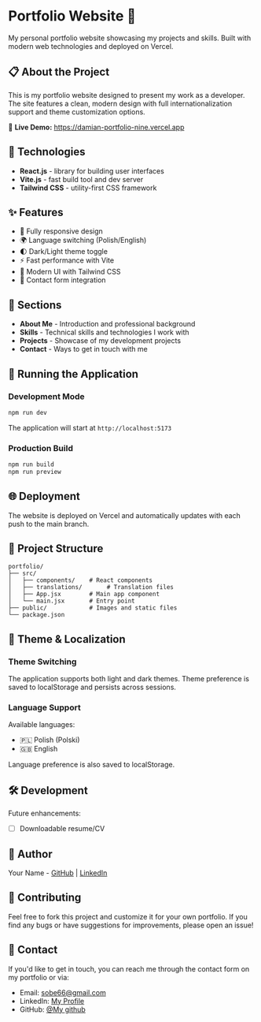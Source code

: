 # Portfolio Website 💼

My personal portfolio website showcasing my projects and skills. Built with modern web technologies and deployed on Vercel.

## 📋 About the Project

This is my portfolio website designed to present my work as a developer. The site features a clean, modern design with full internationalization support and theme customization options.

🔗 **Live Demo:** https://damian-portfolio-nine.vercel.app

## 🚀 Technologies

- **React.js** - library for building user interfaces
- **Vite.js** - fast build tool and dev server
- **Tailwind CSS** - utility-first CSS framework

## ✨ Features

- 📱 Fully responsive design
- 🌍 Language switching (Polish/English)
- 🌓 Dark/Light theme toggle
- ⚡ Fast performance with Vite
- 🎨 Modern UI with Tailwind CSS
- 📧 Contact form integration

## 📄 Sections

- **About Me** - Introduction and professional background
- **Skills** - Technical skills and technologies I work with
- **Projects** - Showcase of my development projects
- **Contact** - Ways to get in touch with me

## 🎯 Running the Application

### Development Mode
```bash
npm run dev
```
The application will start at `http://localhost:5173`

### Production Build
```bash
npm run build
npm run preview
```

## 🌐 Deployment

The website is deployed on Vercel and automatically updates with each push to the main branch.

## 📁 Project Structure

```
portfolio/
├── src/
│   ├── components/    # React components
│   ├── translations/       # Translation files
│   ├── App.jsx        # Main app component
│   └── main.jsx       # Entry point
├── public/            # Images and static files
└── package.json
```

## 🎨 Theme & Localization

### Theme Switching
The application supports both light and dark themes. Theme preference is saved to localStorage and persists across sessions.

### Language Support
Available languages:
- 🇵🇱 Polish (Polski)
- 🇬🇧 English

Language preference is also saved to localStorage.

## 🛠️ Development

Future enhancements:
- [ ] Downloadable resume/CV

## 👤 Author

Your Name - [GitHub](https://github.com/Damiano87) | [LinkedIn](https://www.linkedin.com/in/damian-sobieraj-06627a118)

## 🤝 Contributing

Feel free to fork this project and customize it for your own portfolio. If you find any bugs or have suggestions for improvements, please open an issue!

## 📧 Contact

If you'd like to get in touch, you can reach me through the contact form on my portfolio or via:
- Email: sobe66@gmail.com
- LinkedIn: [My Profile](https://www.linkedin.com/in/damian-sobieraj-06627a118)
- GitHub: [@My github](https://github.com/Damiano87)
